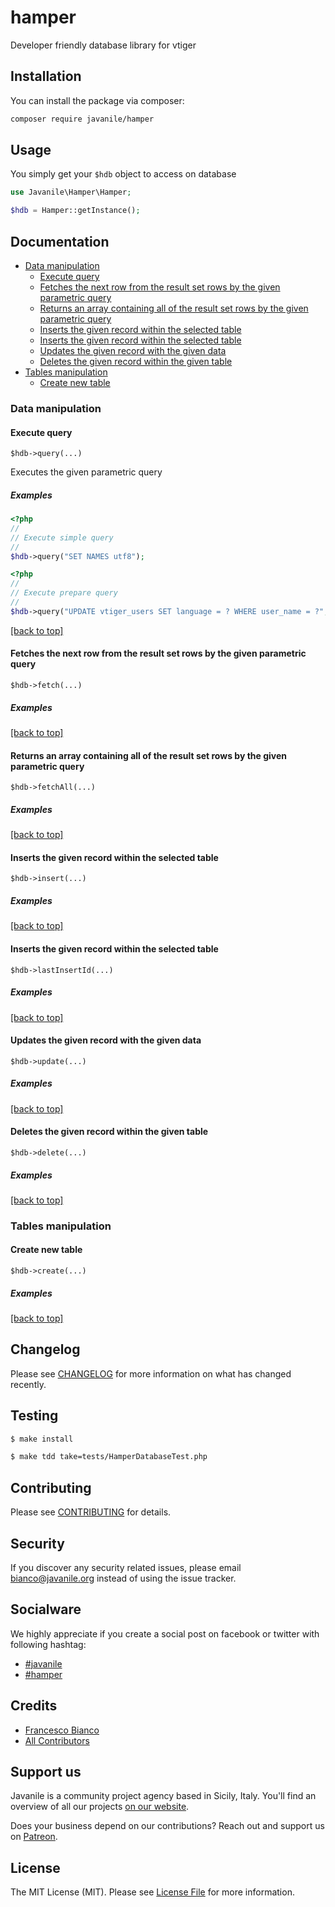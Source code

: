 # hamper

Developer friendly database library for vtiger

## Installation

You can install the package via composer:

```bash
composer require javanile/hamper
```

## Usage

You simply get your `$hdb` object to access on database

```php
use Javanile\Hamper\Hamper;

$hdb = Hamper::getInstance();
```

## Documentation

* [Data manipulation](#Data-manipulation)
    * [Execute query](#Execute-query)
    * [Fetches the next row from the result set rows by the given parametric query](#Fetches-the-next-row-from-the-result-set-rows-by-the-given-parametric-query)
    * [Returns an array containing all of the result set rows by the given parametric query](#Returns-an-array-containing-all-of-the-result-set-rows-by-the-given-parametric-query)
    * [Inserts the given record within the selected table](#Inserts-the-given-record-within-the-selected-table)
    * [Inserts the given record within the selected table](#Inserts-the-given-record-within-the-selected-table)
    * [Updates the given record with the given data](#Updates-the-given-record-with-the-given-data)
    * [Deletes the given record within the given table](#Deletes-the-given-record-within-the-given-table)
* [Tables manipulation](#Tables-manipulation)
    * [Create new table](#Create-new-table)


### Data manipulation
#### Execute query

`$hdb->query(...)`

Executes the given parametric query

##### Examples

```php
<?php
//
// Execute simple query
//
$hdb->query("SET NAMES utf8");
```

```php
<?php
//
// Execute prepare query
//
$hdb->query("UPDATE vtiger_users SET language = ? WHERE user_name = ?", ["en_us", "admin"]);
```

[[back to top]](#Documentation)

#### Fetches the next row from the result set rows by the given parametric query

`$hdb->fetch(...)`



##### Examples

[[back to top]](#Documentation)

#### Returns an array containing all of the result set rows by the given parametric query

`$hdb->fetchAll(...)`



##### Examples

[[back to top]](#Documentation)

#### Inserts the given record within the selected table

`$hdb->insert(...)`



##### Examples

[[back to top]](#Documentation)

#### Inserts the given record within the selected table

`$hdb->lastInsertId(...)`



##### Examples

[[back to top]](#Documentation)

#### Updates the given record with the given data

`$hdb->update(...)`



##### Examples

[[back to top]](#Documentation)

#### Deletes the given record within the given table

`$hdb->delete(...)`



##### Examples

[[back to top]](#Documentation)

### Tables manipulation
#### Create new table

`$hdb->create(...)`



##### Examples

[[back to top]](#Documentation)



## Changelog

Please see [CHANGELOG](CHANGELOG.md) for more information on what has changed recently.

## Testing

```bash
$ make install
```

```bash
$ make tdd take=tests/HamperDatabaseTest.php 
```

## Contributing

Please see [CONTRIBUTING](CONTRIBUTING.md) for details.

## Security

If you discover any security related issues, please email bianco@javanile.org instead of using the issue tracker.

## Socialware

We highly appreciate if you create a social post on facebook or twitter with following hashtag:

- [#javanile](#Socialware)
- [#hamper](#Socialware)

## Credits

- [Francesco Bianco](https://github.com/francescobianco)
- [All Contributors](../../contributors) 

## Support us

Javanile is a community project agency based in Sicily, Italy. 
You'll find an overview of all our projects [on our website](https://www.javanile.org).

Does your business depend on our contributions? Reach out and support us on [Patreon](https://www.patreon.com/javanile). 

## License

The MIT License (MIT). Please see [License File](LICENSE.md) for more information.
